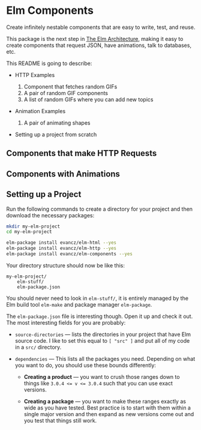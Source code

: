 # Elm Components

Create infinitely nestable components that are easy to write, test, and reuse.

This package is the next step in [The Elm Architecture][arch], making it easy to create components that request JSON, have animations, talk to databases, etc.

[arch]: https://github.com/evancz/elm-architecture-tutorial/

This README is going to describe:

  - HTTP Examples
      1. Component that fetches random GIFs
      2. A pair of random GIF components
      3. A list of random GIFs where you can add new topics

  - Animation Examples
      1. A pair of animating shapes

  - Setting up a project from scratch


## Components that make HTTP Requests


## Components with Animations


## Setting up a Project

Run the following commands to create a directory for your project and then download the necessary packages:

```bash
mkdir my-elm-project
cd my-elm-project

elm-package install evancz/elm-html --yes
elm-package install evancz/elm-http --yes
elm-package install evancz/elm-components --yes
```

Your directory structure should now be like this:

```
my-elm-project/
    elm-stuff/
    elm-package.json
```

You should never need to look in `elm-stuff/`, it is entirely managed by the Elm build tool `elm-make` and package manager `elm-package`.

The `elm-package.json` file is interesting though. Open it up and check it out. The most interesting fields for you are probably:

  - `source-directories` &mdash; lists the directories in your project that have Elm source code. I like to set this equal to `[ "src" ]` and put all of my code in a `src/` directory.

  - `dependencies` &mdash; This lists all the packages you need. Depending on what you want to do, you should use these bounds differently:

    - **Creating a product** &mdash; you want to crush those ranges down to things like `3.0.4 <= v <= 3.0.4` such that you can use exact versions.

    - **Creating a package** &mdash; you want to make these ranges exactly as wide as you have tested. Best practice is to start with them within a single major version and then expand as new versions come out and you test that things still work.
